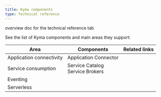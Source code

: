 ```yaml
---
title: Kyma components
type: Technical reference
---
```


overview doc for the technical reference tab

See the list of Kyma components and main areas they support:

| Area | Components | Related links |
| ---- | ---------- | ------------- |
| Application connectivity | Application Connector | |
| Service consumption | Service Catalog <br> Service Brokers | |
| Eventing | | |
| Serverless | | |
